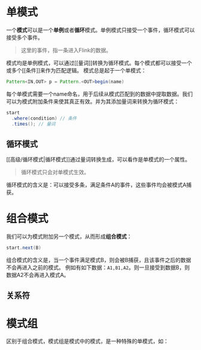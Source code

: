 # 单模式

一个**模式**可以是一个**单例**或者**循环**模式。单例模式只接受一个事件，循环模式可以接受多个事件。

> 这里的事件，指一条进入Flink的数据。

模式均是单例模式，可以通过[[量词]]转换为循环模式。每个模式都可以接受一个或多个[[条件]]来作为匹配逻辑。
模式总是起于一个单模式：
```java
Pattern<IN,OUT> p = Pattern.<OUT>begin(name)
```
每个单模式需要一个name命名，用于后续从模式匹配到的数据中提取数据。我们可以为模式附加条件来使其真正有效。并为其添加量词来转换为循环模式：
```java
start
  .where(condition) // 条件
  .times(); // 量词
```

## 循环模式

[[高级/循环模式|循环模式]]通过量词转换生成，可以看作是单模式的一个属性。

> 循环模式只会对单模式生效。

循环模式的含义是：可以接受多条，满足条件A的事件，这些事件均会被模式A捕获。

# 组合模式
我们可以为模式附加另一个模式，从而形成**组合模式**：
```java
start.next(B)
```

组合模式的含义是，当一个事件满足模式B，则会被B捕获，且该事件之后的数据不会再进入之前的模式。
例如有如下数据：`A1,B1,A2`。则一旦接受到数据B，则数据A2不会再进入模式A。


## 关系符




# 模式组
区别于组合模式，模式组是模式中的模式，是一种特殊的单模式，如：
```java

```